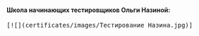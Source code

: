 #### Школа начинающих тестировщиков Ольги Назиной:
<kbd>[![](certificates/images/Тестирование Назина.jpg)]</kbd>
